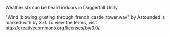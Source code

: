 Weather sfx can be heard indoors in Daggerfall Unity.

"Wind_blowing_gusting_through_french_castle_tower.wav\" by Astounded is marked with by 3.0. To view the terms, visit http://creativecommons.org/licenses/by/3.0/

